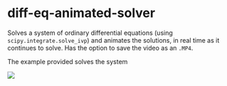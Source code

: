 # diff-eq-animated-solver
Solves a system of ordinary differential equations (using `scipy.integrate.solve_ivp`) and animates the solutions,
in real time as it continues to solve. Has the option to save the video as an `.MP4`.

The example provided solves the system

<img src="https://render.githubusercontent.com/render/math?math=\color{Yellow}\left\{\begin{matrix}x' = 10.5 + 0.05y - 0.24x \\y' = 0.04x - 0.05y\end{matrix}\right.">
